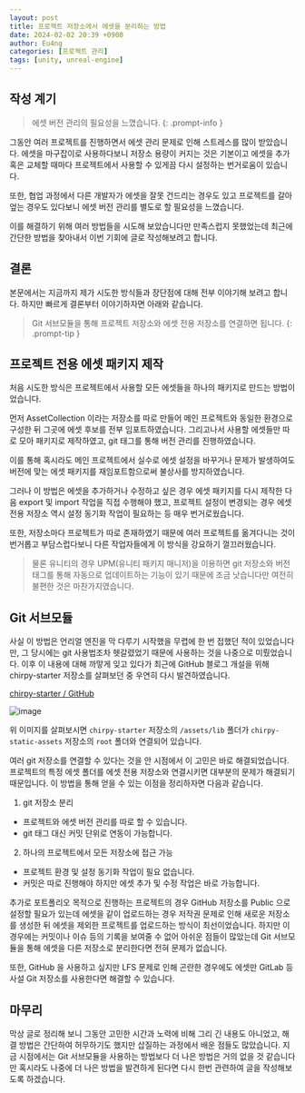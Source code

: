 ```yaml
---
layout: post
title: 프로젝트 저장소에서 에셋을 분리하는 방법
date: 2024-02-02 20:39 +0900
author: Eu4ng
categories: [프로젝트 관리]
tags: [unity, unreal-engine]
---
```


## 작성 계기

> 에셋 버전 관리의 필요성을 느꼈습니다.
{: .prompt-info }

그동안 여러 프로젝트를 진행하면서 에셋 관리 문제로 인해 스트레스를 많이 받았습니다. 에셋을 마구잡이로 사용하다보니 저장소 용량이 커지는 것은 기본이고 에셋을 추가 혹은 교체할 때마다 프로젝트에서 사용할 수 있게끔 다시 설정하는 번거로움이 있습니다. 

또한, 협업 과정에서 다른 개발자가 에셋을 잘못 건드리는 경우도 있고 프로젝트를 갈아 엎는 경우도 있다보니 에셋 버전 관리를 별도로 할 필요성을 느꼈습니다.

이를 해결하기 위해 여러 방법들을 시도해 보았습니다만 만족스럽지 못했었는데 최근에 간단한 방법을 찾아내서 이번 기회에 글로 작성해보려고 합니다.

## 결론

본문에서는 지금까지 제가 시도한 방식들과 장단점에 대해 전부 이야기해 보려고 합니다.
하지만 빠르게 결론부터 이야기하자면 아래와 같습니다.

> Git 서브모듈을 통해 프로젝트 저장소와 에셋 전용 저장소를 연결하면 됩니다.
{: .prompt-tip }

## 프로젝트 전용 에셋 패키지 제작

처음 시도한 방식은 프로젝트에서 사용할 모든 에셋들을 하나의 패키지로 만드는 방법이었습니다. 

먼저 AssetCollection 이라는 저장소를 따로 만들어 메인 프로젝트와 동일한 환경으로 구성한 뒤 그곳에 에셋 후보를 전부 임포트하였습니다. 그리고나서 사용할 에셋들만 따로 모아 패키지로 제작하였고, git 태그를 통해 버전 관리를 진행하였습니다.

이를 통해 혹시라도 메인 프로젝트에서 실수로 에셋 설정을 바꾸거나 문제가 발생하여도 버전에 맞는 에셋 패키지를 재임포트함으로써 불상사를 방지하였습니다.

그러나 이 방법은 에셋을 추가하거나 수정하고 싶은 경우 에셋 패키지를 다시 제작한 다음 export 및 import 작업을 직접 수행해야 했고, 프로젝트 설정이 변경되는 경우 에셋 전용 저장소 역시 설정 동기화 작업이 필요하는 등 매우 번거로웠습니다. 

또한, 저장소마다 프로젝트가 따로 존재하였기 때문에 여러 프로젝트를 옮겨다니는 것이 번거롭고 부담스럽다보니 다른 작업자들에게 이 방식을 강요하기 껄끄러웠습니다.

> 물론 유니티의 경우 UPM(유니티 패키지 매니저)을 이용하면 git 저장소와 버전 태그를 통해 자동으로 업데이트하는 기능이 있기 때문에 조금 낫습니다만 여전히 불편한 것은 마찬가지였습니다.

## Git 서브모듈

사실 이 방법은 언리얼 엔진을 막 다루기 시작했을 무렵에 한 번 접했던 적이 있었습니다만, 그 당시에는 git 사용법조차 헷갈렸었기 때문에 사용하는 것을 나중으로 미뤘었습니다. 이후 이 내용에 대해 까맣게 잊고 있다가 최근에 GitHub 블로그 개설을 위해 chirpy-starter 저장소를 살펴보던 중 우연히 다시 발견하였습니다.

[chirpy-starter / GitHub](https://github.com/cotes2020/chirpy-starter/tree/main/assets)

![image](https://github.com/Eu4ng/eu4ng.github.io/assets/59055049/704713f2-c889-46a6-9061-c86cb3040ba8)

위 이미지를 살펴보시면 `chirpy-starter` 저장소의 `/assets/lib` 폴더가 `chirpy-static-assets` 저장소의 `root` 폴더와 연결되어 있습니다.

여러 git 저장소를 연결할 수 있다는 것을 안 시점에서 이 고민은 바로 해결되었습니다.
프로젝트의 특정 에셋 폴더를 에셋 전용 저장소와 연결시키면 대부분의 문제가 해결되기 때문입니다. 이 방법을 통해 얻을 수 있는 이점을 정리하자면 다음과 같습니다.

1. git 저장소 분리
  - 프로젝트와 에셋 버전 관리를 따로 할 수 있습니다.
  - git 태그 대신 커밋 단위로 연동이 가능합니다.
2. 하나의 프로젝트에서 모든 저장소에 접근 가능
  - 프로젝트 환경 및 설정 동기화 작업이 필요 없습니다.
  - 커밋은 따로 진행해야 하지만 에셋 추가 및 수정 작업은 바로 가능합니다.

추가로 포트폴리오 목적으로 진행하는 프로젝트의 경우 GitHub 저장소를 Public 으로 설정할 필요가 있는데 에셋을 같이 업로드하는 경우 저작권 문제로 인해 새로운 저장소를 생성한 뒤 에셋을 제외한 프로젝트를 업로드하는 방식이 최선이었습니다. 하지만 이 경우에는 커밋이나 이슈 등의 기록을 보여줄 수 없어 아쉬운 점들이 많았는데 Git 서브모듈을 통해 에셋을 다른 저장소로 분리한다면 전혀 문제가 없습니다.

또한, GitHub 을 사용하고 싶지만 LFS 문제로 인해 곤란한 경우에도 에셋만 GitLab 등 사설 Git 저장소를 사용한다면 해결할 수 있습니다.

## 마무리

막상 글로 정리해 보니 그동안 고민한 시간과 노력에 비해 그리 긴 내용도 아니었고, 해결 방법은 간단하여 허무하기도 했지만 삽질하는 과정에서 배운 점들도 많았습니다. 지금 시점에서는 Git 서브모듈을 사용하는 방법보다 더 나은 방법은 거의 없을 것 같습니다만 혹시라도 나중에 더 나은 방법을 발견하게 된다면 다시 한번 관련하여 글을 작성해보도록 하겠습니다.
